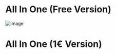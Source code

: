 # All In One (Free Version)

![image](https://user-images.githubusercontent.com/124546838/230739388-3644048e-da81-4472-90b7-c8470241fa14.png)















# All In One (1€ Version)
